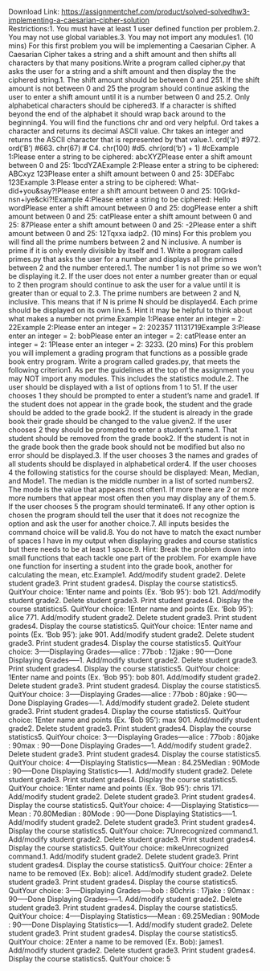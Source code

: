 Download Link: https://assignmentchef.com/product/solved-solvedhw3-implementing-a-caesarian-cipher-solution
<br>
Restrictions:1. You must have at least 1 user defined function per problem.2. You may not use global variables.3. You may not import any modules1. (10 mins) For this first problem you will be implementing a Caesarian Cipher. A Caesarian Cipher takes a string and a shift amount and then shifts all characters by that many positions.Write a program called cipher.py that asks the user for a string and a shift amount and then display the the ciphered string.1. The shift amount should be between 0 and 251. If the shift amount is not between 0 and 25 the program should continue asking the user to enter a shift amount until it is a number between 0 and 25.2. Only alphabetical characters should be ciphered3. If a character is shifted beyond the end of the alphabet it should wrap back around to the beginning4. You will find the functions chr and ord very helpful. Ord takes a character and returns its decimal ASCII value. Chr takes an integer and returns the ASCII character that is represented by that value.1. ord(‘a’) #972. ord(‘B’) #663. chr(67) # C4. chr(100) #d5. chr(ord(‘b’) + 1) #cExample 1:Please enter a string to be ciphered: abcXYZPlease enter a shift amount between 0 and 25: 1bcdYZAExample 2:Please enter a string to be ciphered: ABCxyz 123Please enter a shift amount between 0 and 25: 3DEFabc 123Example 3:Please enter a string to be ciphered: What-did+you&amp;say?!Please enter a shift amount between 0 and 25: 10Grkd-nsn+iye&amp;cki?!Example 4:Please enter a string to be ciphered: Hello wordPlease enter a shift amount between 0 and 25: dogPlease enter a shift amount between 0 and 25: catPlease enter a shift amount between 0 and 25: 87Please enter a shift amount between 0 and 25: -2Please enter a shift amount between 0 and 25: 12Tqxxa iadp2. (10 mins) For this problem you will find all the prime numbers between 2 and N inclusive. A number is prime if it is only evenly divisible by itself and 1. Write a program called primes.py that asks the user for a number and displays all the primes between 2 and the number entered.1. The number 1 is not prime so we won’t be displaying it.2. If the user does not enter a number greater than or equal to 2 then program should continue to ask the user for a value until it is greater than or equal to 2.3. The prime numbers are between 2 and N, inclusive. This means that if N is prime N should be displayed4. Each prime should be displayed on its own line.5. Hint it may be helpful to think about what makes a number not prime.Example 1:Please enter an integer = 2: 22Example 2:Please enter an integer = 2: 202357 11131719Example 3:Please enter an integer = 2: bobPlease enter an integer = 2: catPlease enter an integer = 2: 1Please enter an integer = 2: 3233. (20 mins) For this problem you will implement a grading program that functions as a possible grade book entry program. Write a program called grades.py, that meets the following criterion1. As per the guidelines at the top of the assignment you may NOT import any modules. This includes the statistics module.2. The user should be displayed with a list of options from 1 to 51. If the user chooses 1 they should be prompted to enter a student’s name and grade1. If the student does not appear in the grade book, the student and the grade should be added to the grade book2. If the student is already in the grade book their grade should be changed to the value given2. If the user chooses 2 they should be prompted to enter a student’s name.1. That student should be removed from the grade book2. If the student is not in the grade book then the grade book should not be modified but also no error should be displayed.3. If the user chooses 3 the names and grades of all students should be displayed in alphabetical order4. If the user chooses 4 the following statistics for the course should be displayed: Mean, Median, and Mode1. The median is the middle number in a list of sorted numbers2. The mode is the value that appears most often1. If more there are 2 or more more numbers that appear most often then you may display any of them.5. If the user chooses 5 the program should terminate6. If any other option is chosen the program should tell the user that it does not recognize the option and ask the user for another choice.7. All inputs besides the command choice will be valid.8. You do not have to match the exact number of spaces I have in my output when displaying grades and course statistics but there needs to be at least 1 space.9. Hint: Break the problem down into small functions that each tackle one part of the problem. For example have one function for inserting a student into the grade book, another for calculating the mean, etc.Example1. Add/modify student grade2. Delete student grade3. Print student grades4. Display the course statistics5. QuitYour choice: 1Enter name and points (Ex. ‘Bob 95’): bob 121. Add/modify student grade2. Delete student grade3. Print student grades4. Display the course statistics5. QuitYour choice: 1Enter name and points (Ex. ‘Bob 95’): alice 771. Add/modify student grade2. Delete student grade3. Print student grades4. Display the course statistics5. QuitYour choice: 1Enter name and points (Ex. ‘Bob 95’): jake 901. Add/modify student grade2. Delete student grade3. Print student grades4. Display the course statistics5. QuitYour choice: 3—–Displaying Grades—–alice : 77bob : 12jake : 90—–Done Displaying Grades—–1. Add/modify student grade2. Delete student grade3. Print student grades4. Display the course statistics5. QuitYour choice: 1Enter name and points (Ex. ‘Bob 95’): bob 801. Add/modify student grade2. Delete student grade3. Print student grades4. Display the course statistics5. QuitYour choice: 3—–Displaying Grades—–alice : 77bob : 80jake : 90—–Done Displaying Grades—–1. Add/modify student grade2. Delete student grade3. Print student grades4. Display the course statistics5. QuitYour choice: 1Enter name and points (Ex. ‘Bob 95’): max 901. Add/modify student grade2. Delete student grade3. Print student grades4. Display the course statistics5. QuitYour choice: 3—–Displaying Grades—–alice : 77bob : 80jake : 90max : 90—–Done Displaying Grades—–1. Add/modify student grade2. Delete student grade3. Print student grades4. Display the course statistics5. QuitYour choice: 4—–Displaying Statistics—–Mean : 84.25Median : 90Mode : 90—–Done Displaying Statistics—–1. Add/modify student grade2. Delete student grade3. Print student grades4. Display the course statistics5. QuitYour choice: 1Enter name and points (Ex. ‘Bob 95’): chris 171. Add/modify student grade2. Delete student grade3. Print student grades4. Display the course statistics5. QuitYour choice: 4—–Displaying Statistics—–Mean : 70.80Median : 80Mode : 90—–Done Displaying Statistics—–1. Add/modify student grade2. Delete student grade3. Print student grades4. Display the course statistics5. QuitYour choice: 7Unrecognized command.1. Add/modify student grade2. Delete student grade3. Print student grades4. Display the course statistics5. QuitYour choice: mikeUnrecognized command.1. Add/modify student grade2. Delete student grade3. Print student grades4. Display the course statistics5. QuitYour choice: 2Enter a name to be removed (Ex. Bob): alice1. Add/modify student grade2. Delete student grade3. Print student grades4. Display the course statistics5. QuitYour choice: 3—–Displaying Grades—–bob : 80chris : 17jake : 90max : 90—–Done Displaying Grades—–1. Add/modify student grade2. Delete student grade3. Print student grades4. Display the course statistics5. QuitYour choice: 4—–Displaying Statistics—–Mean : 69.25Median : 90Mode : 90—–Done Displaying Statistics—–1. Add/modify student grade2. Delete student grade3. Print student grades4. Display the course statistics5. QuitYour choice: 2Enter a name to be removed (Ex. Bob): james1. Add/modify student grade2. Delete student grade3. Print student grades4. Display the course statistics5. QuitYour choice: 5
